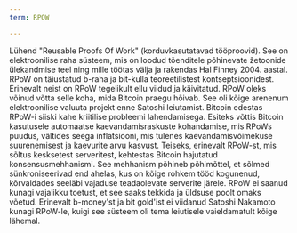 ```yaml
---
term: RPOW

---
```

Lühend "Reusable Proofs Of Work" (korduvkasutatavad tööproovid). See on elektroonilise raha süsteem, mis on loodud tõenditele põhinevate žetoonide ülekandmise teel ning mille töötas välja ja rakendas Hal Finney 2004. aastal. RPoW on täiustatud b-raha ja bit-kulla teoreetilistest kontseptsioonidest. Erinevalt neist on RPoW tegelikult ellu viidud ja käivitatud. RPoW oleks võinud võtta selle koha, mida Bitcoin praegu hõivab. See oli kõige arenenum elektroonilise valuuta projekt enne Satoshi leiutamist. Bitcoin edestas RPoW-i siiski kahe kriitilise probleemi lahendamisega. Esiteks võttis Bitcoin kasutusele automaatse kaevandamisraskuste kohandamise, mis RPoWs puudus, vältides seega inflatsiooni, mis tulenes kaevandamisvõimekuse suurenemisest ja kaevurite arvu kasvust. Teiseks, erinevalt RPoW-st, mis sõltus kesksetest serveritest, kehtestas Bitcoin hajutatud konsensusmehhanismi. See mehhanism põhineb põhimõttel, et sõlmed sünkroniseerivad end ahelas, kus on kõige rohkem tööd kogunenud, kõrvaldades seeläbi vajaduse teadaolevate serverite järele. RPoW ei saanud kunagi vajalikku toetust, et see saaks tekkida ja üldsuse poolt omaks võetud. Erinevalt b-money'st ja bit gold'ist ei viidanud Satoshi Nakamoto kunagi RPoW-le, kuigi see süsteem oli tema leiutisele vaieldamatult kõige lähemal.